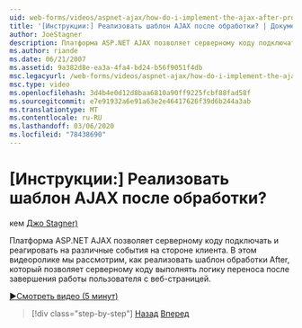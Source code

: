 ```yaml
---
uid: web-forms/videos/aspnet-ajax/how-do-i-implement-the-ajax-after-processing-pattern
title: '[Инструкции:] Реализовать шаблон AJAX после обработки? | Документы Майкрософт'
author: JoeStagner
description: Платформа ASP.NET AJAX позволяет серверному коду подключать и реагировать на различные события на стороне клиента. В этом видеоролике мы рассмотрим, как реализовать АФТ...
ms.author: riande
ms.date: 06/21/2007
ms.assetid: 9a382d8e-ea3a-4fa4-bd24-b56f9051f4db
msc.legacyurl: /web-forms/videos/aspnet-ajax/how-do-i-implement-the-ajax-after-processing-pattern
msc.type: video
ms.openlocfilehash: 3d4b4e0d12d8baa6810a90ff9225fcbf88fad58f
ms.sourcegitcommit: e7e91932a6e91a63e2e46417626f39d6b244a3ab
ms.translationtype: MT
ms.contentlocale: ru-RU
ms.lasthandoff: 03/06/2020
ms.locfileid: "78438690"
---
```

# <a name="how-do-i-implement-the-ajax-after-processing-pattern"></a>[Инструкции:] Реализовать шаблон AJAX после обработки?

кем [Джо Stagner)](https://github.com/JoeStagner)

Платформа ASP.NET AJAX позволяет серверному коду подключать и реагировать на различные события на стороне клиента. В этом видеоролике мы рассмотрим, как реализовать шаблон обработки After, который позволяет серверному коду выполнять логику переноса после завершения работы пользователя с веб-страницей.

[&#9654;Смотреть видео (5 минут)](https://channel9.msdn.com/Blogs/ASP-NET-Site-Videos/how-do-i-implement-the-ajax-after-processing-pattern)

> [!div class="step-by-step"]
> [Назад](how-do-i-use-the-aspnet-ajax-history-control.md)
> [Вперед](how-do-i-update-multiple-regions-of-a-page-with-aspnet-ajax.md)
